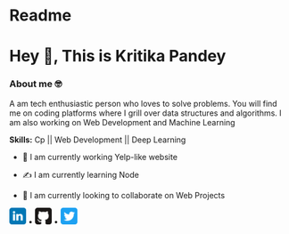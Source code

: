 # Readme
# Hey 👋, This is Kritika Pandey
### About me 🤓
A am tech enthusiastic person who loves to solve problems. You will find me on coding platforms where I grill over data structures and algorithms. I am also working on Web Development and  Machine Learning

**Skills:** Cp || Web Development || Deep Learning

- 💼 I am currently working Yelp-like website

- ✍️ I am currently learning Node

- 🌱  I am currently looking to collaborate on Web Projects

<a href = https://www.linkedin.com/in/kritika-pandey-611096190><img src=https://raw.githubusercontent.com/edent/SuperTinyIcons/master/images/svg/linkedin.svg height='30' weight='30'></a> • <a href = https://github.com/pandeykriti><img src=https://raw.githubusercontent.com/edent/SuperTinyIcons/master/images/svg/github.svg height='30' weight='30'></a> • <a href = https://twitter.com/Kritika30700348><img src=https://raw.githubusercontent.com/edent/SuperTinyIcons/master/images/svg/twitter.svg height='30' weight='30'></a>
